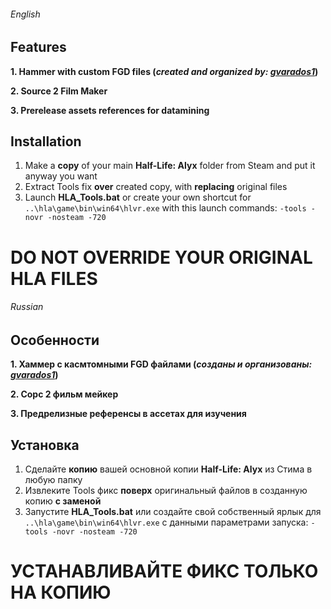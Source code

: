 ###### English
## Features
**1. Hammer with custom FGD files (***created and organized by: [gvarados1](https://github.com/gvarados1/Half-Life-Alyx-FGD)***)**
   
**2. Source 2 Film Maker**
   
**3. Prerelease assets references for datamining**

## Installation
1. Make a **copy** of your main **Half-Life: Alyx** folder from Steam and put it anyway you want
2. Extract Tools fix **over** created copy, with **replacing** original files
3. Launch **HLA_Tools.bat** or create your own shortcut for `..\hla\game\bin\win64\hlvr.exe` with this launch commands: `-tools -novr -nosteam -720`

# DO NOT OVERRIDE YOUR ORIGINAL HLA FILES

###### Russian
## Особенности
**1. Хаммер с касмтомными FGD файлами (***созданы и организованы: [gvarados1](https://github.com/gvarados1/Half-Life-Alyx-FGD)***)**

**2. Сорс 2 фильм мейкер**

**3. Предрелизные референсы в ассетах для изучения**

## Установка
1. Сделайте **копию** вашей основной копии **Half-Life: Alyx** из Стима в любую папку
2. Извлеките Tools фикс **поверх** оригинальный файлов в созданную копию **с заменой**
3. Запустите **HLA_Tools.bat** или создайте свой собственный ярлык для `..\hla\game\bin\win64\hlvr.exe` с данными параметрами запуска: `-tools -novr -nosteam -720`

# УСТАНАВЛИВАЙТЕ ФИКС ТОЛЬКО НА КОПИЮ
